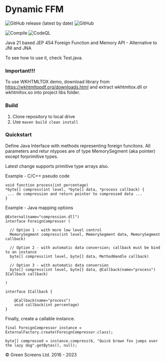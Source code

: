 # Dynamic FFM

![GitHub release (latest by date)](https://img.shields.io/github/v/release/greenscreens-io/dynamic-fmm?style=plastic)
![GitHub](https://img.shields.io/github/license/greenscreens-io/dynamic-fmm?style=plastic)

![Compile](https://github.com/greenscreens-io/dynamic-fmm/workflows/Compile/badge.svg?branch=master) 
![CodeQL](https://github.com/greenscreens-io/dynamic-fmm/workflows/CodeQL/badge.svg)

Java 21 based JEP 454 Foreign Function and Memory API  - Alternative to JNI and JNA

To see how to use it, check Test.java.

### Important!!!
 To use WKHTMLTOX demo, download library from https://wkhtmltopdf.org/downloads.html and extract wkhtmltox.dll or wkhtmltox.so into project libs folder.
 
### Build

1. Clone repository to local drive
2. Use ```maven build clean install```

### Quickstart

Define Java Interface with methods representing foreign funcitons.
All parameters and retur ntypoes are of type MemorySegment (aka pointer) except forprimitive types.

Latest change supports primitive type arrays also.

Example - C/C++ pseudo code

```
void function process(int percentage)
*byte[] compress(int level, *byte[] data, *process callback) {
 ... do compression and return pointer to compressed data ...
}
```

Example - Java mapping options

```
@External(name="compression.dll")
interface ForeignCompressor (

  // Option 1 - with more low level control
  MemorySegment compress(int level, MemorySegment data, MemorySegment callback)

  // Option 2 - with automatic data conversion; callback must be bind to an instance
  byte[] compress(int level, byte[] data, MethodHandle callback)

  // Option 3 - with automatic data conversion
  byte[] compress(int level, byte[] data, @Callback(name="process") ICallback callback)

)

interface ICallback {

    @Callback(name="process")
    void callback(int percentage)
}

```

Finally, create a callable instance.

```
final ForeignCompressor instance = ExternalFactory.create(ForeignCompressor.class);

byte[] compressed = instance.compress(6, "Quick brown fox jumps over the lazy dog".getBytes(), null);
```


&copy; Green Screens Ltd. 2016 - 2023